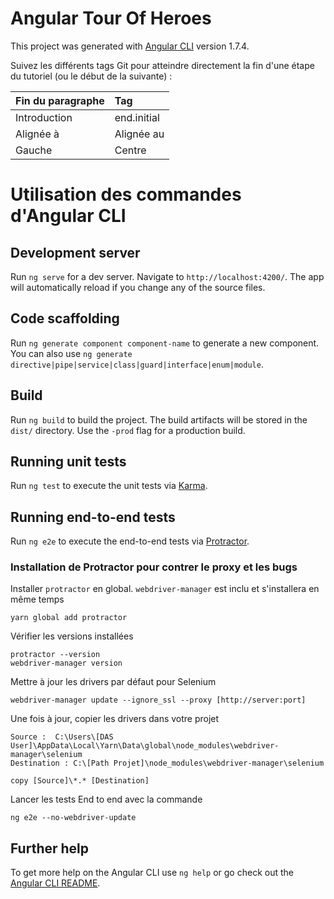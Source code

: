 # Angular Tour Of Heroes

This project was generated with [Angular CLI](https://github.com/angular/angular-cli) version 1.7.4.

Suivez les différents tags Git pour atteindre directement la fin d'une étape du tutoriel (ou le début de la suivante) :

| Fin du paragraphe         | Tag             |
| :------------------------ | :-------------- |
| Introduction       |     end.initial     |
| Alignée à     |   Alignée au    |
| Gauche        |     Centre      |

# Utilisation des commandes d'Angular CLI

## Development server

Run `ng serve` for a dev server. Navigate to `http://localhost:4200/`. The app will automatically reload if you change any of the source files.

## Code scaffolding

Run `ng generate component component-name` to generate a new component. You can also use `ng generate directive|pipe|service|class|guard|interface|enum|module`.

## Build

Run `ng build` to build the project. The build artifacts will be stored in the `dist/` directory. Use the `-prod` flag for a production build.

## Running unit tests

Run `ng test` to execute the unit tests via [Karma](https://karma-runner.github.io).

## Running end-to-end tests

Run `ng e2e` to execute the end-to-end tests via [Protractor](http://www.protractortest.org/).

### Installation de Protractor pour contrer le proxy et les bugs
Installer ``protractor`` en global. ``webdriver-manager`` est inclu et s'installera en même temps
``` script
yarn global add protractor
```

Vérifier les versions installées
``` script
protractor --version
webdriver-manager version
```
 
Mettre à jour les drivers par défaut pour Selenium
``` script
webdriver-manager update --ignore_ssl --proxy [http://server:port]
```

Une fois à jour, copier les drivers dans votre projet
``` script
Source :  C:\Users\[DAS User]\AppData\Local\Yarn\Data\global\node_modules\webdriver-manager\selenium
Destination : C:\[Path Projet]\node_modules\webdriver-manager\selenium
 
copy [Source]\*.* [Destination]
``` 

Lancer les tests End to end avec la commande
``` script
ng e2e --no-webdriver-update
```

## Further help

To get more help on the Angular CLI use `ng help` or go check out the [Angular CLI README](https://github.com/angular/angular-cli/blob/master/README.md).
